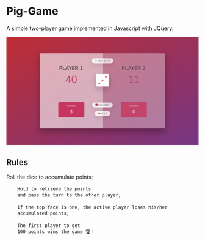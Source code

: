 # Pig-Game

A simple two-player game implemented in Javascript with JQuery.

![Game](./snapshot/game.jpg)

## Rules

Roll the dice to accumulate points;

        Hold to retrieve the points
        and pass the turn to the other player;

        If the top face is one, the active player loses his/her
        accumulated points;

        The first player to get
        100 points wins the game 🏆!

</ol>
